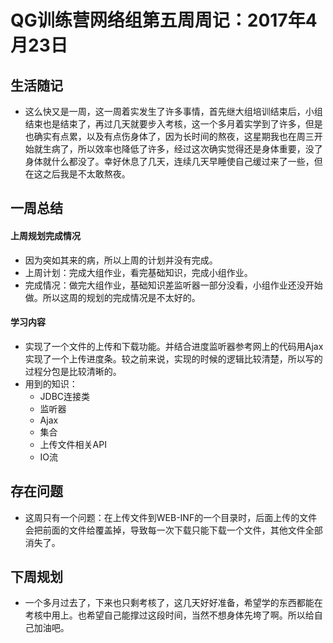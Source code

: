 # QG训练营网络组第五周周记：2017年4月23日
## 生活随记
* 这么快又是一周，这一周着实发生了许多事情，首先继大组培训结束后，小组结束也是结束了，再过几天就要步入考核，这一个多月着实学到了许多，但是也确实有点累，以及有点伤身体了，因为长时间的熬夜，这星期我也在周三开始就生病了，所以效率也降低了许多，经过这次确实觉得还是身体重要，没了身体就什么都没了。幸好休息了几天，连续几天早睡使自己缓过来了一些，但在这之后我是不太敢熬夜。
## 一周总结
#### 上周规划完成情况
* 因为突如其来的病，所以上周的计划并没有完成。
* 上周计划：完成大组作业，看完基础知识，完成小组作业。
* 完成情况：做完大组作业，基础知识差监听器一部分没看，小组作业还没开始做。所以这周的规划的完成情况是不太好的。
#### 学习内容
* 实现了一个文件的上传和下载功能。并结合进度监听器参考网上的代码用Ajax实现了一个上传进度条。较之前来说，实现的时候的逻辑比较清楚，所以写的过程分包是比较清晰的。
* 用到的知识：
    * JDBC连接类
    * 监听器
    * Ajax
    * 集合
    * 上传文件相关API
    * IO流
## 存在问题
* 这周只有一个问题：在上传文件到WEB-INF的一个目录时，后面上传的文件会把前面的文件给覆盖掉，导致每一次下载只能下载一个文件，其他文件全部消失了。
## 下周规划
* 一个多月过去了，下来也只剩考核了，这几天好好准备，希望学的东西都能在考核中用上。也希望自己能撑过这段时间，当然不想身体先垮了啊。所以给自己加油吧。